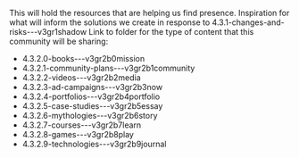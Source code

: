 This will hold the resources that are helping us find presence. Inspiration for what will inform the solutions we create in response to 4.3.1-changes-and-risks---v3gr1shadow
Link to folder for the type of content that this community will be sharing:
- 4.3.2.0-books---v3gr2b0mission
- 4.3.2.1-community-plans---v3gr2b1community
- 4.3.2.2-videos---v3gr2b2media
- 4.3.2.3-ad-campaigns---v3gr2b3now
- 4.3.2.4-portfolios---v3gr2b4portfolio
- 4.3.2.5-case-studies---v3gr2b5essay
- 4.3.2.6-mythologies---v3gr2b6story
- 4.3.2.7-courses---v3gr2b7learn
- 4.3.2.8-games---v3gr2b8play
- 4.3.2.9-technologies---v3gr2b9journal
